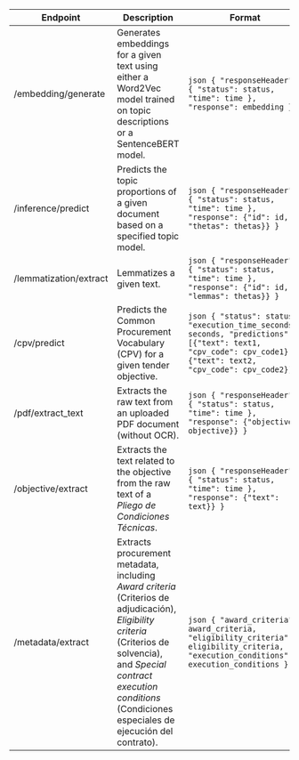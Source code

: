 | Endpoint               | Description                                                                                                                | Format                             |
|------------------------|----------------------------------------------------------------------------------------------------------------------------|------------------------------------|
| /embedding/generate    | Generates embeddings for a given text using either a Word2Vec model trained on topic descriptions or a SentenceBERT model. | ```json { "responseHeader": { "status": status, "time": time }, "response": embedding } ``` |
| /inference/predict     | Predicts the topic proportions of a given document based on a specified topic model.                                       | ```json { "responseHeader": { "status": status, "time": time }, "response": {"id": id, "thetas": thetas}} } ``` |
| /lemmatization/extract | Lemmatizes a given text.                                                                                                   | ```json { "responseHeader": { "status": status, "time": time }, "response": {"id": id, "lemmas": thetas}} } ``` |
| /cpv/predict           | Predicts the Common Procurement Vocabulary (CPV) for a given tender objective.                                            | ```json { "status": status, "execution_time_seconds": seconds, "predictions": [{"text": text1, "cpv_code": cpv_code1}, {"text": text2, "cpv_code": cpv_code2}] } ``` |
| /pdf/extract_text      | Extracts the raw text from an uploaded PDF document (without OCR).                                                         | ```json { "responseHeader": { "status": status, "time": time }, "response": {"objective": objective}} } ``` |
| /objective/extract     | Extracts the text related to the objective from the raw text of a *Pliego de Condiciones Técnicas*.                        | ```json { "responseHeader": { "status": status, "time": time }, "response": {"text": text}} } ``` |
| /metadata/extract      | Extracts procurement metadata, including *Award criteria* (Criterios de adjudicación), *Eligibility criteria* (Criterios de solvencia), and *Special contract execution conditions* (Condiciones especiales de ejecución del contrato). | ```json { "award_criteria": award_criteria, "eligibility_criteria": eligibility_criteria, "execution_conditions": execution_conditions } ``` |